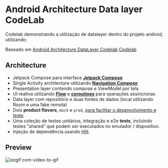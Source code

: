 # Android Architecture Data layer CodeLab
Codelab demonstrando a utilização de datalayer dentro do projeto android, utilizando:

Baseado em [Android Architecture DataLayer Codelab](https://github.com/android/architecture-samples/archive/refs/heads/data-codelab-start.zip)
[Codelab](https://developer.android.com/codelabs/building-a-data-layer?hl=en&authuser=1#0)

## Architecture

* Jetpack Compose para interface **[Jetpack Compose](https://developer.android.com/jetpack/compose)**
* Single Activity architecture utilizando **[Navigation Compose](https://developer.android.com/jetpack/compose/navigation)**
* Presentation layer contendo compose e ViewModel por tela
* UI reativa utilizando **[Flow](https://developer.android.com/kotlin/flow)** e **[coroutines](https://kotlinlang.org/docs/coroutines-overview.html)** para operações assíncronas
* Data layer com repositório e duas fontes de dados (local utilizando Room e uma fake remota)
* Dois **product flavors**, `mock` e `prod`, [para facilitar o desenvolvimento e teste](https://android-developers.googleblog.com/2015/12/leveraging-product-flavors-in-android.html).
* Uma coleção de testes unitários, integração e e2e **tests**, incluindo testes "shared" que podem ser executados no emulador / dispositivo.
* Injeção de dependência usando [Hilt](https://developer.android.com/training/dependency-injection/hilt-android).

 

## Preview

![ezgif com-video-to-gif](https://github.com/shidobecker/android-arch-data-layer/assets/13834922/a429546b-7c7f-449f-b110-01a0d28114ea)
